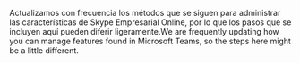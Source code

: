 <span data-ttu-id="7548f-101">Actualizamos con frecuencia los métodos que se siguen para administrar las características de Skype Empresarial Online, por lo que los pasos que se incluyen aquí pueden diferir ligeramente.</span><span class="sxs-lookup"><span data-stu-id="7548f-101">We are frequently updating how you can manage features found in Microsoft Teams, so the steps here might be a little different.</span></span>